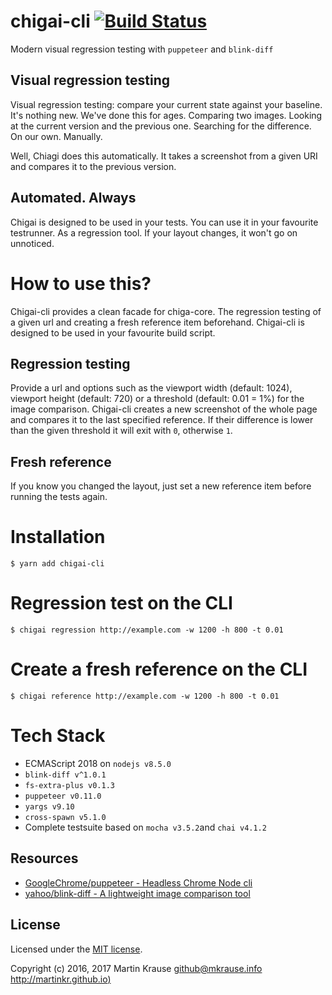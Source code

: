 # chigai-cli [![Build Status](https://travis-ci.org/martinkr/chigai-cli.svg?branch=master)](https://travis-ci.org/martinkr/chigai-cli)
Modern visual regression testing with ```puppeteer``` and ```blink-diff```

## Visual regression testing
Visual regression testing: compare your current state against your baseline.
It's nothing new. We've done this for ages. Comparing two images. Looking at the current version and the previous one. Searching for the difference. On our own. Manually.

Well, Chiagi does this automatically. It takes a screenshot from a given URI and compares it to the previous version.

## Automated. Always
Chigai is designed to be used in your tests. You can use it in your favourite testrunner. As a regression tool. If your layout changes, it won't go on unnoticed.

# How to use this?
Chigai-cli provides a clean facade for chiga-core. The regression testing of a given url and creating a fresh reference item beforehand.
Chigai-cli is designed to be used in your favourite build script.

## Regression testing
Provide a url and options such as the viewport width (default: 1024), viewport height (default: 720) or a threshold (default: 0.01 = 1%) for the image comparison. Chigai-cli creates a new screenshot of the whole page and compares it to the last specified reference. If their difference is lower than the given threshold it will exit with ```0```, otherwise ```1```.

## Fresh reference
If you know  you changed the layout, just set a new reference item before running the tests again.

# Installation
```$ yarn add chigai-cli```

# Regression test on the CLI
```$ chigai regression http://example.com -w 1200 -h 800 -t 0.01```

# Create a fresh reference on the CLI
```$ chigai reference http://example.com -w 1200 -h 800 -t 0.01```


# Tech Stack
- ECMAScript 2018 on ```nodejs v8.5.0```
- ```blink-diff v^1.0.1```
- ```fs-extra-plus v0.1.3```
- ```puppeteer v0.11.0```
- ```yargs v9.10```
- ```cross-spawn v5.1.0```
- Complete testsuite based on ```mocha v3.5.2```and ```chai v4.1.2```

## Resources
- [GoogleChrome/puppeteer - Headless Chrome Node cli](https://github.com/GoogleChrome/puppeteer)
- [yahoo/blink-diff - A lightweight image comparison tool](https://github.com/yahoo/blink-diff)

## License
Licensed under the [MIT license](http://www.opensource.org/licenses/mit-license.php).

Copyright (c) 2016, 2017 Martin Krause <github@mkrause.info> [http://martinkr.github.io)](http://martinkr.github.io)
